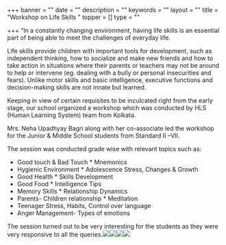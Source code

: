 +++
banner = ""
date = ""
description = ""
keywords = ""
layout = ""
title = "Workshop on Life Skills "
topper = []
type = ""

+++
“In a constantly changing environment, having life skills is an essential part of being able to meet the challenges of everyday life.

Life skills provide children with important tools for development, such as independent thinking, how to socialize and make new friends and how to take action in situations where their parents or teachers may not be around to help or intervene (eg. dealing with a bully or personal insecurities and fears). Unlike motor skills and basic intelligence, executive functions and decision-making skills are not innate but learned.

Keeping in view of certain requisites to be inculcated right from the early stage, our school organized a workshop which was conducted by HLS (Human Learning System) team from Kolkata.

Mrs. Neha Upadhyay Bagri along with her co-associate led the workshop for the Junior & Middle School students from Standard II –VII.

The session was conducted grade wise with relevant topics such as:

* Good touch & Bad Touch * Mnemonics
* Hygienic Environment * Adolescence Stress, Changes & Growth
* Good Health * Skills Development
* Good Food * Intelligence Tips
* Memory Skills * Relationship Dynamics
* Parents- Children relationship * Meditation
* Teenager Stress, Habits, Control over language
* Anger Management- Types of emotions

The session turned out to be very interesting for the students as they were very responsive to all the queries.![](/uploads/2019/12/04/IMG-20190920-WA0007.jpg)![](/uploads/2019/12/04/IMG-20190920-WA0006.jpg)![](/uploads/2019/12/04/IMG-20190920-WA0008.jpg)![](/uploads/2019/12/04/IMG-20190920-WA0014.jpg)